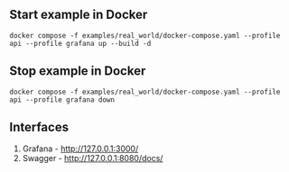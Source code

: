 ## Start example in Docker

```shell
docker compose -f examples/real_world/docker-compose.yaml --profile api --profile grafana up --build -d
```

## Stop example in Docker

```shell
docker compose -f examples/real_world/docker-compose.yaml --profile api --profile grafana down
```

## Interfaces

1. Grafana - http://127.0.0.1:3000/
2. Swagger - http://127.0.0.1:8080/docs/
